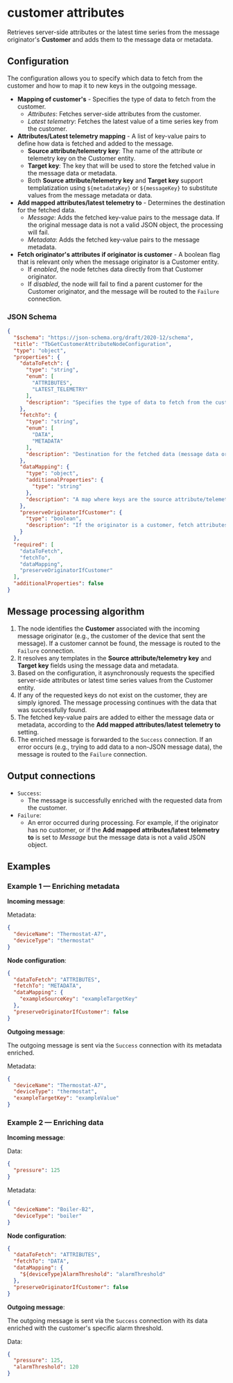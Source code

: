 # customer attributes

Retrieves server-side attributes or the latest time series from the message originator's **Customer** and adds them to the message data or metadata.

## Configuration

The configuration allows you to specify which data to fetch from the customer and how to map it to new keys in the outgoing message.

- **Mapping of customer's** - Specifies the type of data to fetch from the customer.
    - *Attributes*: Fetches server-side attributes from the customer.
    - *Latest telemetry*: Fetches the latest value of a time series key from the customer.
- **Attributes/Latest telemetry mapping** - A list of key-value pairs to define how data is fetched and added to the message.
    - **Source attribute/telemetry key**: The name of the attribute or telemetry key on the Customer entity.
    - **Target key**: The key that will be used to store the fetched value in the message data or metadata.
    - Both **Source attribute/telemetry key** and **Target key** support templatization using `${metadataKey}` or `${messageKey}` to substitute values from the message metadata or
      data.
- **Add mapped attributes/latest telemetry to** - Determines the destination for the fetched data.
    - *Message*: Adds the fetched key-value pairs to the message data. If the original message data is not a valid JSON object, the processing will fail.
    - *Metadata*: Adds the fetched key-value pairs to the message metadata.
- **Fetch originator's attributes if originator is customer** - A boolean flag that is relevant only when the message originator is a Customer entity.
    - If *enabled*, the node fetches data directly from that Customer originator.
    - If *disabled*, the node will fail to find a parent customer for the Customer originator, and the message will be routed to the `Failure` connection.

### JSON Schema

```json
{
  "$schema": "https://json-schema.org/draft/2020-12/schema",
  "title": "TbGetCustomerAttributeNodeConfiguration",
  "type": "object",
  "properties": {
    "dataToFetch": {
      "type": "string",
      "enum": [
        "ATTRIBUTES",
        "LATEST_TELEMETRY"
      ],
      "description": "Specifies the type of data to fetch from the customer (server-side attributes or latest time series)."
    },
    "fetchTo": {
      "type": "string",
      "enum": [
        "DATA",
        "METADATA"
      ],
      "description": "Destination for the fetched data (message data or metadata)."
    },
    "dataMapping": {
      "type": "object",
      "additionalProperties": {
        "type": "string"
      },
      "description": "A map where keys are the source attribute/telemetry keys on the customer and values are the target keys in the message."
    },
    "preserveOriginatorIfCustomer": {
      "type": "boolean",
      "description": "If the originator is a customer, fetch attributes from the originator itself."
    }
  },
  "required": [
    "dataToFetch",
    "fetchTo",
    "dataMapping",
    "preserveOriginatorIfCustomer"
  ],
  "additionalProperties": false
}
```

## Message processing algorithm

1. The node identifies the **Customer** associated with the incoming message originator (e.g., the customer of the device that sent the message). If a customer cannot be found, the
   message is routed to the `Failure` connection.
2. It resolves any templates in the **Source attribute/telemetry key** and **Target key** fields using the message data and metadata.
3. Based on the configuration, it asynchronously requests the specified server-side attributes or latest time series values from the Customer entity.
4. If any of the requested keys do not exist on the customer, they are simply ignored. The message processing continues with the data that was successfully found.
5. The fetched key-value pairs are added to either the message data or metadata, according to the **Add mapped attributes/latest telemetry to** setting.
6. The enriched message is forwarded to the `Success` connection. If an error occurs (e.g., trying to add data to a non-JSON message data), the message is routed to the `Failure`
   connection.

## Output connections

- `Success`:
    - The message is successfully enriched with the requested data from the customer.
- `Failure`:
    - An error occurred during processing. For example, if the originator has no customer, or if the **Add mapped attributes/latest telemetry to** is set to *Message* but the
      message data is not a valid JSON object.

## Examples

### Example 1 — Enriching metadata


**Incoming message**:

Metadata:

```json
{
  "deviceName": "Thermostat-A7",
  "deviceType": "thermostat"
}
```

**Node configuration**:

```json
{
  "dataToFetch": "ATTRIBUTES",
  "fetchTo": "METADATA",
  "dataMapping": {
    "exampleSourceKey": "exampleTargetKey"
  },
  "preserveOriginatorIfCustomer": false
}
```

**Outgoing message**:

The outgoing message is sent via the `Success` connection with its metadata enriched.

Metadata:

```json
{
  "deviceName": "Thermostat-A7",
  "deviceType": "thermostat",
  "exampleTargetKey": "exampleValue"
}
```

### Example 2 — Enriching data

**Incoming message**:

Data:

```json
{
  "pressure": 125
}
```

Metadata:

```json
{
  "deviceName": "Boiler-B2",
  "deviceType": "boiler"
}
```

**Node configuration**:

```json
{
  "dataToFetch": "ATTRIBUTES",
  "fetchTo": "DATA",
  "dataMapping": {
    "${deviceType}AlarmThreshold": "alarmThreshold"
  },
  "preserveOriginatorIfCustomer": false
}
```

**Outgoing message**:

The outgoing message is sent via the `Success` connection with its data enriched with the customer's specific alarm threshold.

Data:

```json
{
  "pressure": 125,
  "alarmThreshold": 120
}
```
